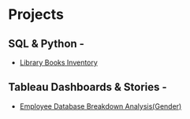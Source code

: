 # Projects


## SQL & Python - 

* [Library Books Inventory](https://colab.research.google.com/drive/1vB_J9_OLrQ_brwsi-yMQ-cn_yqvwxotH)


## Tableau Dashboards & Stories - 

* [Employee Database Breakdown Analysis(Gender)](https://public.tableau.com/app/profile/qwerty8145/viz/Book1_16631553863960/Dashboard1)



